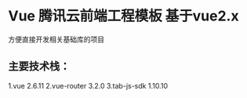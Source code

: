 # Vue 腾讯云前端工程模板 基于vue2.x
方便直接开发相关基础库的项目

## 主要技术栈：
1.vue 2.6.11
2.vue-router 3.2.0
3.tab-js-sdk 1.10.10
